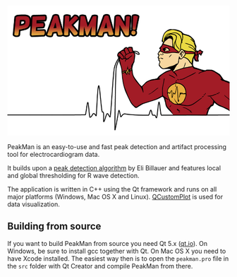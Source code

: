 ![header](peakman-header.png)

PeakMan is an easy-to-use and fast peak detection and artifact processing tool for electrocardiogram data.

It builds upon a [peak detection algorithm](http://www.billauer.co.il/peakdet.html) by Eli Billauer and features local and global thresholding for R wave detection.

The application is written in C++ using the Qt framework and runs on all major platforms (Windows, Mac OS X and Linux). [QCustomPlot](http://qcustomplot.com/) is used for data visualization.

## Building from source

If you want to build PeakMan from source you need Qt 5.x ([qt.io](http://www.qt.io/download/)). On Windows, be sure to install gcc together with Qt. On Mac OS X you need to have Xcode installed. The easiest way then is to open the `peakman.pro` file in the `src` folder with Qt Creator and compile PeakMan from there.
